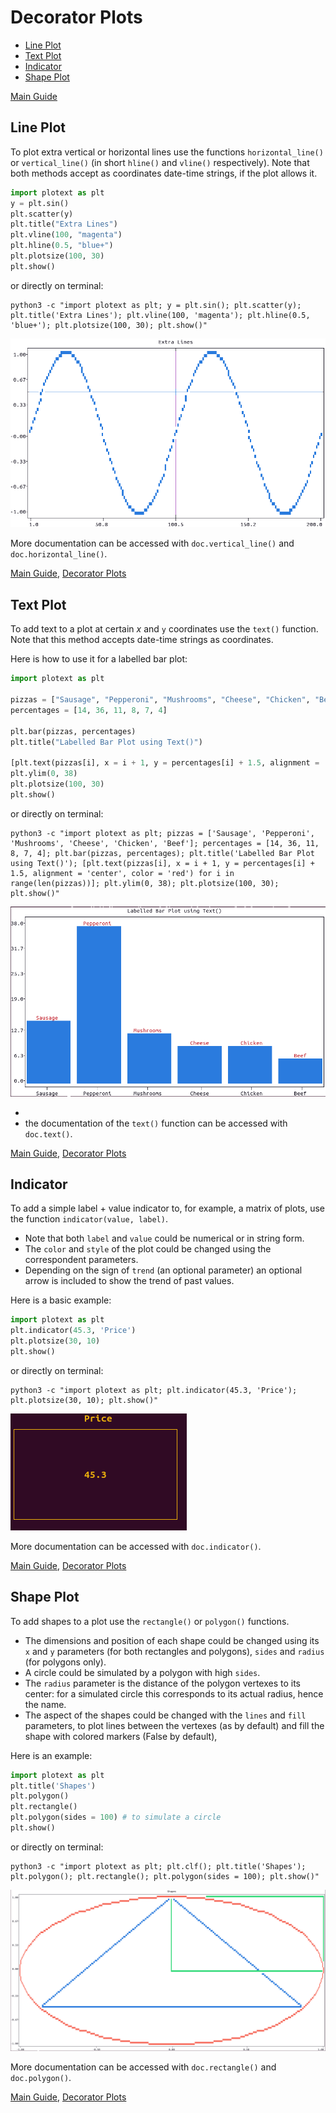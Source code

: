 # Decorator Plots

- [Line Plot](https://github.com/piccolomo/plotext/blob/master/readme/decorator.md#line-plot)
- [Text Plot](https://github.com/piccolomo/plotext/blob/master/readme/decorator.md#text-plot)
- [Indicator](https://github.com/piccolomo/plotext/blob/master/readme/decorator.md#indicator)
- [Shape Plot](https://github.com/piccolomo/plotext/blob/master/readme/decorator.md#shape-plot)

[Main Guide](https://github.com/piccolomo/plotext#guide)

## Line Plot

To plot extra vertical or horizontal lines use the functions `horizontal_line()` or `vertical_line()` (in short `hline()` and `vline()` respectively). Note that both methods accept as coordinates date-time strings, if the plot allows it.

```python
import plotext as plt
y = plt.sin() 
plt.scatter(y)
plt.title("Extra Lines")
plt.vline(100, "magenta")
plt.hline(0.5, "blue+")
plt.plotsize(100, 30)
plt.show()
```

or directly on terminal:

```console
python3 -c "import plotext as plt; y = plt.sin(); plt.scatter(y); plt.title('Extra Lines'); plt.vline(100, 'magenta'); plt.hline(0.5, 'blue+'); plt.plotsize(100, 30); plt.show()"
```

![line](https://raw.githubusercontent.com/piccolomo/plotext/master/data/line.png)

More documentation can be accessed with `doc.vertical_line()` and `doc.horizontal_line()`.

[Main Guide](https://github.com/piccolomo/plotext#guide), [Decorator Plots](https://github.com/piccolomo/plotext/blob/master/readme/decorator.md)

## Text Plot

To add text to a plot at certain $x$ and `y` coordinates use the `text()` function.  Note that this method accepts date-time strings as coordinates.

Here is how to use it for a labelled bar plot:

```python
import plotext as plt

pizzas = ["Sausage", "Pepperoni", "Mushrooms", "Cheese", "Chicken", "Beef"]
percentages = [14, 36, 11, 8, 7, 4]

plt.bar(pizzas, percentages)
plt.title("Labelled Bar Plot using Text()")

[plt.text(pizzas[i], x = i + 1, y = percentages[i] + 1.5, alignment = 'center', color = 'red') for i in range(len(pizzas))]
plt.ylim(0, 38)
plt.plotsize(100, 30)
plt.show()
```

or directly on terminal:

```console
python3 -c "import plotext as plt; pizzas = ['Sausage', 'Pepperoni', 'Mushrooms', 'Cheese', 'Chicken', 'Beef']; percentages = [14, 36, 11, 8, 7, 4]; plt.bar(pizzas, percentages); plt.title('Labelled Bar Plot using Text()'); [plt.text(pizzas[i], x = i + 1, y = percentages[i] + 1.5, alignment = 'center', color = 'red') for i in range(len(pizzas))]; plt.ylim(0, 38); plt.plotsize(100, 30); plt.show()"
```

![text](https://raw.githubusercontent.com/piccolomo/plotext/master/data/text.png)

- 
- the documentation of the `text()` function can be accessed with `doc.text()`.

[Main Guide](https://github.com/piccolomo/plotext#guide), [Decorator Plots](https://github.com/piccolomo/plotext/blob/master/readme/decorator.md)

## Indicator

To add a simple label + value indicator to, for example, a matrix of plots, use the function `indicator(value, label)`. 

- Note that both `label` and `value` could be numerical or in string form. 
- The `color` and `style` of the plot could be changed using the correspondent parameters.
- Depending on the sign of `trend` (an optional parameter) an optional arrow is included to show the trend of past values.

Here is a basic example:

```python
import plotext as plt
plt.indicator(45.3, 'Price')
plt.plotsize(30, 10)
plt.show()
```

or directly on terminal:

```console
python3 -c "import plotext as plt; plt.indicator(45.3, 'Price'); plt.plotsize(30, 10); plt.show()"
```

![indicator](https://raw.githubusercontent.com/piccolomo/plotext/master/data/indicator.png)

More documentation can be accessed with `doc.indicator()`.

[Main Guide](https://github.com/piccolomo/plotext#guide), [Decorator Plots](https://github.com/piccolomo/plotext/blob/master/readme/decorator.md)

## Shape Plot

To add shapes to a plot use the `rectangle()` or `polygon()` functions. 

- The dimensions and position of each shape could be changed using its `x` and `y` parameters (for both rectangles and polygons), `sides` and `radius` (for polygons only).
- A circle could be simulated by a polygon with high `sides`.
- The `radius` parameter is the distance of the polygon vertexes to its center: for a simulated circle this corresponds to its actual radius, hence the name.
- The aspect of the shapes could be changed with the `lines` and `fill` parameters, to plot lines between the vertexes (as by default) and fill the shape with colored markers (False by default),

Here is an example:

```python
import plotext as plt
plt.title('Shapes')
plt.polygon()
plt.rectangle()
plt.polygon(sides = 100) # to simulate a circle
plt.show()
```

or directly on terminal:

```console
python3 -c "import plotext as plt; plt.clf(); plt.title('Shapes'); plt.polygon(); plt.rectangle(); plt.polygon(sides = 100); plt.show()"
```

![shapes](https://raw.githubusercontent.com/piccolomo/plotext/master/data/shapes.png)

More documentation can be accessed with `doc.rectangle()` and `doc.polygon()`.

[Main Guide](https://github.com/piccolomo/plotext#guide), [Decorator Plots](https://github.com/piccolomo/plotext/blob/master/readme/decorator.md)
